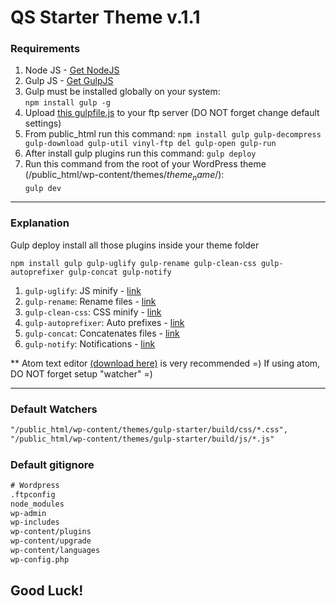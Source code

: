 # QS Starter Theme v.1.1

<h3>Requirements</h3>

1. Node JS - <a href="https://nodejs.org/en/" target="_blank">Get NodeJS</a>
2. Gulp JS - <a href="http://gulpjs.com/" target="_blank">Get GulpJS</a>
3. Gulp must be installed globally on your system:<br>
`npm install gulp -g`
4. Upload <a href="https://gist.github.com/vol4ikman/92e381e5adee0b1e36606d82d5f45613" target="_blank">this gulpfile.js</a> to your ftp server (DO NOT forget change default settings)
5. From public_html run this command:
`npm install gulp gulp-decompress gulp-download gulp-util vinyl-ftp del gulp-open gulp-run`
6. After install gulp plugins run this command:
`gulp deploy`
7. Run this command from the root of your WordPress theme (/public_html/wp-content/themes/$theme_name$/): <br>
`gulp dev`


<hr>
<h3>Explanation</h3>

Gulp deploy install all those plugins inside your theme folder

`npm install gulp gulp-uglify gulp-rename gulp-clean-css gulp-autoprefixer gulp-concat gulp-notify`

1. `gulp-uglify`: JS minify - <a href="https://www.npmjs.com/package/gulp-uglify" >link</a>
2. `gulp-rename`: Rename files - <a href="https://www.npmjs.com/package/gulp-rename" >link</a>
3. `gulp-clean-css`: CSS minify - <a href="https://www.npmjs.com/package/gulp-clean-css" >link</a>
4. `gulp-autoprefixer`: Auto prefixes - <a href="https://www.npmjs.com/package/gulp-autoprefixer" >link</a>
5. `gulp-concat`: Concatenates files - <a href="https://www.npmjs.com/package/gulp-concat" >link</a>
6. `gulp-notify`: Notifications - <a href="https://www.npmjs.com/package/gulp-notify">link</a>

** Atom text editor <a href="https://atom.io/" target="_blank">(download here)</a> is very recommended =)
If using atom, DO NOT forget setup "watcher" =)

<hr>
<h3>Default Watchers</h3>

```html
"/public_html/wp-content/themes/gulp-starter/build/css/*.css",
"/public_html/wp-content/themes/gulp-starter/build/js/*.js"
```

<h3>Default gitignore</h3>

```html
# Wordpress
.ftpconfig
node_modules
wp-admin
wp-includes
wp-content/plugins
wp-content/upgrade
wp-content/languages
wp-config.php
```

## Good Luck!
